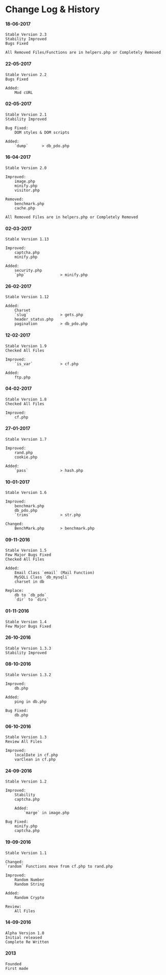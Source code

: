 # Change Log & History

#### 18-06-2017
    Stable Version 2.3
    Stability Improved
    Bugs Fixed

    All Removed Files/Functions are in helpers.php or Completely Removed

#### 22-05-2017
    Stable Version 2.2
    Bugs Fixed

    Added:
        Mod cURL

#### 02-05-2017
    Stable Version 2.1
    Stability Improved

    Bug Fixed:
        DOM styles & DOM scripts

    Added:
        `dump`      > db_pdo.php

#### 16-04-2017
    Stable Version 2.0

    Improved:
        image.php
        minify.php
        visitor.php

    Removed:
        benchmark.php
        cache.php

    All Removed Files are in helpers.php or Completely Removed

#### 02-03-2017
    Stable Version 1.13

    Improved:
        captcha.php
        minify.php

    Added:
        security.php
        `php`               > minify.php

#### 26-02-2017
    Stable Version 1.12

    Added:
        Charset
        `slug`              > gets.php
        header_status.php
        pagination          > db_pdo.php

#### 12-02-2017
    Stable Version 1.9
    Checked All Files

    Improved:
        `is_var`            > cf.php

    Added:
        ftp.php

#### 04-02-2017
    Stable Version 1.8
    Checked All Files

    Improved:
        cf.php

#### 27-01-2017
    Stable Version 1.7

    Improved:
        rand.php
        cookie.php

    Added:
        `pass`              > hash.php

#### 10-01-2017
    Stable Version 1.6

    Improved:
        benchmark.php
        db_pdo.php
        `trims`             > str.php

    Changed:
        BenchMark.php       > benchmark.php

#### 09-11-2016
    Stable Version 1.5
    Few Major Bugs Fixed
    Checked All Files

    Added:
        Email Class `email` (Mail Function)
        MySQLi Class `db_mysqli`
        charset in db

    Replace:
        db to `db_pdo`
        `dir` to `dirs`

#### 01-11-2016
    Stable Version 1.4
    Few Major Bugs Fixed

#### 26-10-2016
	Stable Version 1.3.3
	Stability Improved

#### 08-10-2016
	Stable Version 1.3.2

	Improved:
		db.php

	Added:
		ping in db.php

	Bug Fixed:
		db.php

#### 06-10-2016
	Stable Version 1.3
	Review All Files

	Improved:
		localDate in cf.php
		varClean in cf.php

#### 24-09-2016
	Stable Version 1.2
	
	Improved:
		Stability
		captcha.php

        Added:
            `marge` in image.php
	
	Bug Fixed:
		minify.php
		captcha.php

#### 19-09-2016
	Stable Version 1.1

	Changed:
	`random` Functions move from cf.php to rand.php
	
	Improved:
		Random Number
		Random String
		
	Added:
		Random Crypto
		
	Review:
		All Files

#### 14-09-2016
	Alpha Version 1.0
	Initial released
	Complete Re Written

#### 2013
	Founded
	First made